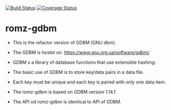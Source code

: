 [![Build Status](https://travis-ci.org/romz-pl/romz-gdbm.svg?branch=master)](https://travis-ci.org/romz-pl/romz-gdbm)
[![Coverage Status](https://codecov.io/gh/romz-pl/romz-gdbm/badge.svg?branch=master)](https://codecov.io/gh/romz-pl/romz-gdbm?branch=master)

romz-gdbm
=========

* This is the refactor version of GDBM (GNU dbm).

* The GDBM is hostet on: https://www.gnu.org.ua/software/gdbm/

* GDBM s a library of database functions that use extensible hashing.

* The basic use of GDBM is to store key/data pairs in a data file. 

* Each key must be unique and each key is paired with only one data item.

* The romz-gdbm is based on GDBM version 1.14.1

* The API od romz-gdbm is identical to API of GDBM.
 
